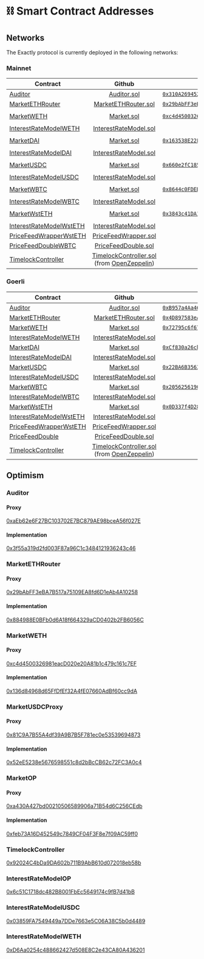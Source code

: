 # ⛓ Smart Contract Addresses

## Networks

The Exactly protocol is currently deployed in the following networks:

### Mainnet

| Contract                                                                          |                                                                                              Github                                                                                             |                                                      Proxy Address                                                      | Implementation Address                                                                                                      |
| --------------------------------------------------------------------------------- | :---------------------------------------------------------------------------------------------------------------------------------------------------------------------------------------------: | :---------------------------------------------------------------------------------------------------------------------: | --------------------------------------------------------------------------------------------------------------------------- |
| [Auditor](protocol/auditor.md)                                                    |                                                        [Auditor.sol](https://github.com/exactly/protocol/blob/main/contracts/Auditor.sol)                                                       | [`0x310A2694521f75C7B2b64b5937C16CE65C3EFE01`](https://etherscan.io/address/0x310A2694521f75C7B2b64b5937C16CE65C3EFE01) | [`0xaEb62e6F27BC103702E7BC879AE98bceA56f027E`](https://etherscan.io/address/0xaEb62e6F27BC103702E7BC879AE98bceA56f027E)     |
| [MarketETHRouter](protocol/marketethrouter.md)                                    |                                                [MarketETHRouter.sol](https://github.com/exactly/protocol/blob/main/contracts/MarketETHRouter.sol)                                               | [`0x29bAbFF3eBA7B517a75109EA8fd6D1eAb4A10258`](https://etherscan.io/address/0x29bAbFF3eBA7B517a75109EA8fd6D1eAb4A10258) | [`0x884988E0BFb0d6A18f664329aCD0402b2FB6056C`](https://etherscan.io/address/0x884988E0BFb0d6A18f664329aCD0402b2FB6056C)     |
| [MarketWETH](protocol/market/)                                                    |                                                         [Market.sol](https://github.com/exactly/protocol/blob/main/contracts/Market.sol)                                                        | [`0xc4d4500326981eacD020e20A81b1c479c161c7EF`](https://etherscan.io/address/0xc4d4500326981eacD020e20A81b1c479c161c7EF) | ``[`0xadefc7f878e533b479e36af349bd3d8cbfa08311`](https://etherscan.io/address/0xadefc7f878e533b479e36af349bd3d8cbfa08311)`` |
| [InterestRateModelWETH](protocol/interestratemodel.md)                            |                                              [InterestRateModel.sol](https://github.com/exactly/protocol/blob/main/contracts/InterestRateModel.sol)                                             |                                                      Doesn't apply.                                                     | [`0x7Bf6D7aD79e14152FaD7F48c3cEbD796a01D57fD`](https://etherscan.io/address/0x7Bf6D7aD79e14152FaD7F48c3cEbD796a01D57fD)     |
| [MarketDAI](protocol/market/)                                                     |                                                         [Market.sol](https://github.com/exactly/protocol/blob/main/contracts/Market.sol)                                                        | [`0x163538E22F4d38c1eb21B79939f3d2ee274198Ff`](https://etherscan.io/address/0x163538E22F4d38c1eb21B79939f3d2ee274198Ff) | ``[`0x8eb54fc940ecdbe261357aae1225f0784d7e48db`](https://etherscan.io/address/0x8eb54fc940ecdbe261357aae1225f0784d7e48db)`` |
| [InterestRateModelDAI](protocol/interestratemodel.md)                             |                                              [InterestRateModel.sol](https://github.com/exactly/protocol/blob/main/contracts/InterestRateModel.sol)                                             |                                                      Doesn't apply.                                                     | [`0x70ea56405e79d3ef943c276371F596717D2D9f5a`](https://etherscan.io/address/0x70ea56405e79d3ef943c276371F596717D2D9f5a)     |
| [MarketUSDC](protocol/market/)                                                    |                                                         [Market.sol](https://github.com/exactly/protocol/blob/main/contracts/Market.sol)                                                        | [`0x660e2fC185a9fFE722aF253329CEaAD4C9F6F928`](https://etherscan.io/address/0x660e2fC185a9fFE722aF253329CEaAD4C9F6F928) | ``[`0x7a4141f41acbfe9b8eaecd8c48a8a9551b373d78`](https://etherscan.io/address/0x7a4141f41acbfe9b8eaecd8c48a8a9551b373d78)`` |
| [InterestRateModelUSDC](protocol/interestratemodel.md)                            |                                              [InterestRateModel.sol](https://github.com/exactly/protocol/blob/main/contracts/InterestRateModel.sol)                                             |                                                      Doesn't apply.                                                     | [`0xf8f563E33973d1Bdd6c768132BC431EA7A7B56fa`](https://etherscan.io/address/0xf8f563E33973d1Bdd6c768132BC431EA7A7B56fa)     |
| [MarketWBTC](protocol/market/)                                                    |                                                         [Market.sol](https://github.com/exactly/protocol/blob/main/contracts/Market.sol)                                                        | [`0x8644c0FDED361D1920e068bA4B09996e26729435`](https://etherscan.io/address/0x8644c0FDED361D1920e068bA4B09996e26729435) | ``[`0x004d1bf176c59890e11e487d1270d809df188c07`](https://etherscan.io/address/0x004d1bf176c59890e11e487d1270d809df188c07)`` |
| [InterestRateModelWBTC](protocol/interestratemodel.md)                            |                                              [InterestRateModel.sol](https://github.com/exactly/protocol/blob/main/contracts/InterestRateModel.sol)                                             |                                                      Doesn't apply.                                                     | [`0xC91DC7A797cd5FBCf6F334C792a2b24EFf55292C`](https://etherscan.io/address/0xC91DC7A797cd5FBCf6F334C792a2b24EFf55292C)     |
| [MarketWstETH](protocol/market/)                                                  |                                                         [Market.sol](https://github.com/exactly/protocol/blob/main/contracts/Market.sol)                                                        | [`0x3843c41DA1d7909C86faD51c47B9A97Cf62a29e1`](https://etherscan.io/address/0x3843c41DA1d7909C86faD51c47B9A97Cf62a29e1) | ``[`0x1e925de1c68ef83bd98ee3e130ef14a50309c01b`](https://etherscan.io/address/0x1e925de1c68ef83bd98ee3e130ef14a50309c01b)`` |
| [InterestRateModelWstETH](protocol/interestratemodel.md)                          |                                              [InterestRateModel.sol](https://github.com/exactly/protocol/blob/main/contracts/InterestRateModel.sol)                                             |                                                      Doesn't apply.                                                     | [`0xBd9c70db872fdd9029EE5fA2a0eA30EAbF7a1583`](https://etherscan.io/address/0xBd9c70db872fdd9029EE5fA2a0eA30EAbF7a1583)     |
| [PriceFeedWrapperWstETH](protocol/pricefeedwrapper.md)                            |                                               [PriceFeedWrapper.sol](https://github.com/exactly/protocol/blob/main/contracts/PriceFeedWrapper.sol)                                              |                                                      Doesn't apply.                                                     | [`0x48304b3Ab7f906Ede1e9008C9b41A9528C26859F`](https://etherscan.io/address/0x48304b3Ab7f906Ede1e9008C9b41A9528C26859F)     |
| [PriceFeedDouble](price-feeds.md)[WBTC](protocol/pricefeeddouble.md)              |                                                [PriceFeedDouble.sol](https://github.com/exactly/protocol/blob/main/contracts/PriceFeedDouble.sol)                                               |                                                      Doesn't apply.                                                     | [`0xB92E0A6E56d60aeD6B99c21350D9DE56cA8c648f`](https://etherscan.io/address/0xB92E0A6E56d60aeD6B99c21350D9DE56cA8c648f)     |
| [TimelockController](https://docs.openzeppelin.com/defender/guide-timelock-roles) | [TimelockController.sol](https://github.com/OpenZeppelin/openzeppelin-contracts/blob/master/contracts/governance/TimelockController.sol) (from [OpenZeppelin](https://github.com/OpenZeppelin)) |                                                      Doesn't apply.                                                     | [`0x92024C4bDa9DA602b711B9AbB610d072018eb58b`](https://etherscan.io/address/0x92024C4bDa9DA602b711B9AbB610d072018eb58b)     |

### Goerli

| Contract                                                                          |                                                                                              Github                                                                                             |                                                          Proxy Address                                                         | Implementation Address                                                                                                         |
| --------------------------------------------------------------------------------- | :---------------------------------------------------------------------------------------------------------------------------------------------------------------------------------------------: | :----------------------------------------------------------------------------------------------------------------------------: | ------------------------------------------------------------------------------------------------------------------------------ |
| [Auditor](protocol/auditor.md)                                                    |                                                        [Auditor.sol](https://github.com/exactly/protocol/blob/main/contracts/Auditor.sol)                                                       | [`0xB957a4Aa46F859b14C745b8356c28B8361319fAB`](https://goerli.etherscan.io/address/0xB957a4Aa46F859b14C745b8356c28B8361319fAB) | [`0x734e2Abad752193b5CD9bC3894dda4e4A9dC6116`](https://goerli.etherscan.io/address/0x734e2Abad752193b5CD9bC3894dda4e4A9dC6116) |
| [MarketETHRouter](protocol/marketethrouter.md)                                    |                                                [MarketETHRouter.sol](https://github.com/exactly/protocol/blob/main/contracts/MarketETHRouter.sol)                                               | [`0x4D897583eA1f121826569059681a04e490A9680D`](https://goerli.etherscan.io/address/0x4D897583eA1f121826569059681a04e490A9680D) | [`0xd588E11B7089300fBF08B4222B906eD53C199976`](https://goerli.etherscan.io/address/0xd588E11B7089300fBF08B4222B906eD53C199976) |
| [MarketWETH](protocol/market/)                                                    |                                                         [Market.sol](https://github.com/exactly/protocol/blob/main/contracts/Market.sol)                                                        | [`0x72795c6f67783BB35c23164a0b54f9dE0f46C2dA`](https://goerli.etherscan.io/address/0x72795c6f67783BB35c23164a0b54f9dE0f46C2dA) | [`0x922474Da73c3E46B37B936d27B5563531Ec6A929`](https://goerli.etherscan.io/address/0x922474Da73c3E46B37B936d27B5563531Ec6A929) |
| [InterestRateModelWETH](protocol/interestratemodel.md)                            |                                              [InterestRateModel.sol](https://github.com/exactly/protocol/blob/main/contracts/InterestRateModel.sol)                                             |                                                         Doesn't apply.                                                         | [`0x14cCe6593073300E1d86A349E115AC23bB13D3f1`](https://goerli.etherscan.io/address/0x14cCe6593073300E1d86A349E115AC23bB13D3f1) |
| [MarketDAI](protocol/market/)                                                     |                                                         [Market.sol](https://github.com/exactly/protocol/blob/main/contracts/Market.sol)                                                        | [`0xCf830a26cb28e499d5e7346eB668821933ECB452`](https://goerli.etherscan.io/address/0xCf830a26cb28e499d5e7346eB668821933ECB452) | [`0x77A6df461d6A82aC99Da7e90d3D63932CfCD2C15`](https://goerli.etherscan.io/address/0x77A6df461d6A82aC99Da7e90d3D63932CfCD2C15) |
| [InterestRateModelDAI](protocol/interestratemodel.md)                             |                                              [InterestRateModel.sol](https://github.com/exactly/protocol/blob/main/contracts/InterestRateModel.sol)                                             |                                                         Doesn't apply.                                                         | [`0xE3D06C3696126Ecddf6589B9cfc3B54265ee3dc9`](https://goerli.etherscan.io/address/0xE3D06C3696126Ecddf6589B9cfc3B54265ee3dc9) |
| [MarketUSDC](protocol/market/)                                                    |                                                         [Market.sol](https://github.com/exactly/protocol/blob/main/contracts/Market.sol)                                                        | [`0x22BA6B356303aD14B3da2E1E268dAdCb07352C43`](https://goerli.etherscan.io/address/0x22BA6B356303aD14B3da2E1E268dAdCb07352C43) | [`0x2c29B239f0f671b80E4478F4e2F3a328e280a6C6`](https://goerli.etherscan.io/address/0x2c29B239f0f671b80E4478F4e2F3a328e280a6C6) |
| [InterestRateModelUSDC](protocol/interestratemodel.md)                            |                                              [InterestRateModel.sol](https://github.com/exactly/protocol/blob/main/contracts/InterestRateModel.sol)                                             |                                                         Doesn't apply.                                                         | [`0xBCf6758cd9bdfbd323810f7DaFBAD0C0F714bb4A`](https://goerli.etherscan.io/address/0xBCf6758cd9bdfbd323810f7DaFBAD0C0F714bb4A) |
| [MarketWBTC](protocol/market/)                                                    |                                                         [Market.sol](https://github.com/exactly/protocol/blob/main/contracts/Market.sol)                                                        | [`0x2056256190ED2F7E72F54CAD73fdB37610974dE0`](https://goerli.etherscan.io/address/0x2056256190ED2F7E72F54CAD73fdB37610974dE0) | [`0xa36FaDdBf12482ae402ca9EDD7C11fA2a40C731e`](https://goerli.etherscan.io/address/0xa36FaDdBf12482ae402ca9EDD7C11fA2a40C731e) |
| [InterestRateModelWBTC](protocol/interestratemodel.md)                            |                                              [InterestRateModel.sol](https://github.com/exactly/protocol/blob/main/contracts/InterestRateModel.sol)                                             |                                                         Doesn't apply.                                                         | [`0xe42d97A97918B33842E0C94E553fd17D26d32681`](https://goerli.etherscan.io/address/0xe42d97A97918B33842E0C94E553fd17D26d32681) |
| [MarketWstETH](protocol/market/)                                                  |                                                         [Market.sol](https://github.com/exactly/protocol/blob/main/contracts/Market.sol)                                                        | [`0x0D337f4D28AbD8f542eD1cF0d5d45e32db3E95C1`](https://goerli.etherscan.io/address/0x0D337f4D28AbD8f542eD1cF0d5d45e32db3E95C1) | [`0x28a8204CF24bFF6777210364897C4B68Be39EB99`](https://goerli.etherscan.io/address/0x28a8204CF24bFF6777210364897C4B68Be39EB99) |
| [InterestRateModelWstETH](protocol/interestratemodel.md)                          |                                              [InterestRateModel.sol](https://github.com/exactly/protocol/blob/main/contracts/InterestRateModel.sol)                                             |                                                         Doesn't apply.                                                         | [`0x8cA9Bb05f6a9CDf3412d64C25907358686277E5c`](https://goerli.etherscan.io/address/0x8cA9Bb05f6a9CDf3412d64C25907358686277E5c) |
| [PriceFeedWrapperWstETH](protocol/pricefeedwrapper.md)                            |                                               [PriceFeedWrapper.sol](https://github.com/exactly/protocol/blob/main/contracts/PriceFeedWrapper.sol)                                              |                                                         Doesn't apply.                                                         | [`0x24a48D2d213Fae48C13158247D418F3E5D715021`](https://goerli.etherscan.io/address/0x24a48D2d213Fae48C13158247D418F3E5D715021) |
| [PriceFeedDouble](price-feeds.md)                                                 |                                                [PriceFeedDouble.sol](https://github.com/exactly/protocol/blob/main/contracts/PriceFeedDouble.sol)                                               |                                                         Doesn't apply.                                                         | [`0x8cc77B081DD126cECC3C60ba0FA697d456226855`](https://goerli.etherscan.io/address/0x8cc77B081DD126cECC3C60ba0FA697d456226855) |
| [TimelockController](https://docs.openzeppelin.com/defender/guide-timelock-roles) | [TimelockController.sol](https://github.com/OpenZeppelin/openzeppelin-contracts/blob/master/contracts/governance/TimelockController.sol) (from [OpenZeppelin](https://github.com/OpenZeppelin)) |                                                         Doesn't apply.                                                         | [`0xAefCdbd18eabe4d6BD769d6aD649A18A9b9Ec60e`](https://goerli.etherscan.io/address/0xAefCdbd18eabe4d6BD769d6aD649A18A9b9Ec60e) |

## Optimism

### Auditor

#### Proxy

[0xaEb62e6F27BC103702E7BC879AE98bceA56f027E](https://optimistic.etherscan.io/address/0xaEb62e6F27BC103702E7BC879AE98bceA56f027E)

#### Implementation

[0x3f55a319d2fd003F87a96C1c3484121936243c46](https://optimistic.etherscan.io/address/0x3f55a319d2fd003F87a96C1c3484121936243c46)

### MarketETHRouter

#### Proxy

[0x29bAbFF3eBA7B517a75109EA8fd6D1eAb4A10258](https://optimistic.etherscan.io/address/0x29bAbFF3eBA7B517a75109EA8fd6D1eAb4A10258)

#### Implementation

[0x884988E0BFb0d6A18f664329aCD0402b2FB6056C](https://optimistic.etherscan.io/address/0x884988E0BFb0d6A18f664329aCD0402b2FB6056C)

### MarketWETH

#### Proxy

[0xc4d4500326981eacD020e20A81b1c479c161c7EF](https://optimistic.etherscan.io/address/0xc4d4500326981eacD020e20A81b1c479c161c7EF)

#### Implementation

[0x136d84968d65FfDfEf32A4fE07660AdBf60cc9dA](https://optimistic.etherscan.io/address/0x136d84968d65FfDfEf32A4fE07660AdBf60cc9dA)

### MarketUSDCProxy

#### Proxy

[0x81C9A7B55A4df39A9B7B5F781ec0e53539694873](https://optimistic.etherscan.io/address/0x81C9A7B55A4df39A9B7B5F781ec0e53539694873)

#### Implementation

[0x52eE5238e5676598551c8d2bBcCB62c72FC3A0c4](https://optimistic.etherscan.io/address/0x52eE5238e5676598551c8d2bBcCB62c72FC3A0c4)

### MarketOP

#### Proxy

[0xa430A427bd00210506589906a71B54d6C256CEdb](https://optimistic.etherscan.io/address/0xa430A427bd00210506589906a71B54d6C256CEdb)

#### Implementation

[0xfeb73A16D452549c7849CF04F3F8e7f09AC59ff0](https://optimistic.etherscan.io/address/0xfeb73A16D452549c7849CF04F3F8e7f09AC59ff0)

### TimelockController

[0x92024C4bDa9DA602b711B9AbB610d072018eb58b](https://optimistic.etherscan.io/address/0xfeb73A16D452549c7849CF04F3F8e7f09AC59ff0)

### InterestRateModelOP

[0x6c51C1718dc482B8001FbEc5649174c9fB7d41bB](https://optimistic.etherscan.io/address/0x6c51C1718dc482B8001FbEc5649174c9fB7d41bB)

### InterestRateModelUSDC

[0x03859FA7549449a7DDe7663e5C06A38C5b0d4489](https://optimistic.etherscan.io/address/0x03859FA7549449a7DDe7663e5C06A38C5b0d4489)

### InterestRateModelWETH

[0xD6Aa0254c488662427d508E8C2e43CA80A436201](https://optimistic.etherscan.io/address/0xD6Aa0254c488662427d508E8C2e43CA80A436201)

